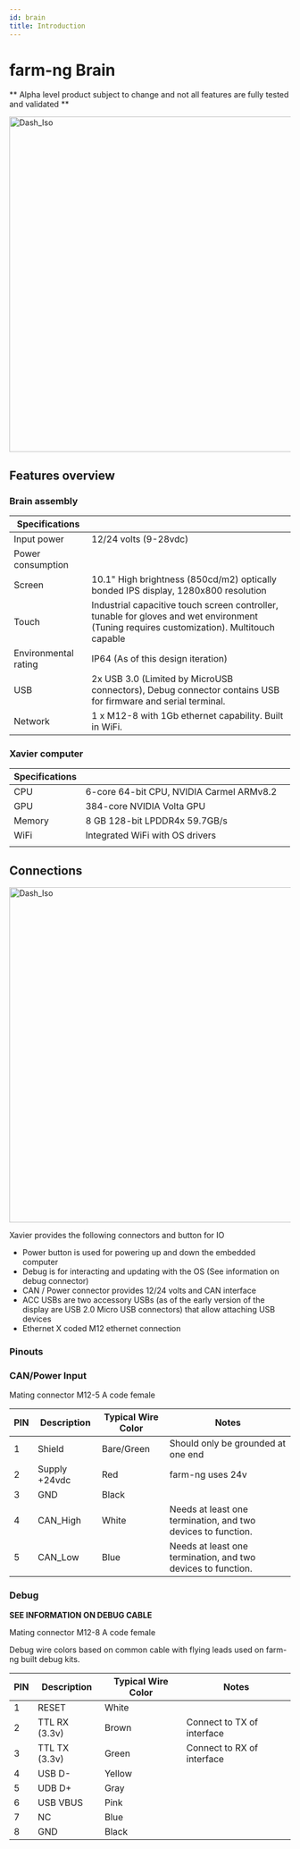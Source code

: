 ```yaml
---
id: brain
title: Introduction
---
```


# farm-ng Brain

** Alpha level product subject to change and not all features are fully tested and validated **



<img src="./assets/brain_render_iso.png" alt="Dash_Iso" width="600;" />

## Features overview



### Brain assembly



| Specifications       |                                                              |
| -------------------- | ------------------------------------------------------------ |
| Input power          | 12/24 volts (9-28vdc)                                        |
| Power consumption    |                                                              |
| Screen               | 10.1" High brightness (850cd/m2) optically bonded IPS display, 1280x800 resolution |
| Touch                | Industrial capacitive touch screen controller, tunable for gloves and wet environment (Tuning requires customization). Multitouch capable |
| Environmental rating | IP64 (As of this design iteration)                           |
| USB                  | 2x USB 3.0 (Limited by MicroUSB connectors), Debug connector contains USB for firmware and serial terminal. |
| Network              | 1 x M12-8 with 1Gb ethernet capability. Built in WiFi.       |



### Xavier computer



| Specifications |                                          |      |
| -------------- | ---------------------------------------- | ---- |
| CPU            | 6-core 64-bit CPU, NVIDIA Carmel ARMv8.2 |      |
| GPU            | 384-core NVIDIA Volta GPU                |      |
| Memory         | 8 GB 128-bit LPDDR4x 59.7GB/s            |      |
| WiFi           | Integrated WiFi with OS drivers          |      |
|                |                                          |      |





## Connections

<img src="./assets/brain_connect.jpg" alt="Dash_Iso" width="600;" />



Xavier provides the following connectors and button for IO

- Power button is used for powering up and down the embedded computer
- Debug is for interacting and updating with the OS (See information on debug connector)
- CAN / Power connector provides 12/24 volts and CAN interface
- ACC USBs are two accessory USBs (as of the early version of the display are USB 2.0 Micro USB connectors) that allow attaching USB devices
- Ethernet X coded M12 ethernet connection



### Pinouts

### CAN/Power Input

Mating connector M12-5 A code female

| PIN  | Description   | Typical Wire Color | Notes                                                        |
| ---- | ------------- | ------------------ | ------------------------------------------------------------ |
| 1    | Shield        | Bare/Green         | Should only be grounded at one end                           |
| 2    | Supply +24vdc | Red                | farm-ng uses 24v                                             |
| 3    | GND           | Black              |                                                              |
| 4    | CAN_High      | White              | Needs at least one termination, and two devices to function. |
| 5    | CAN_Low       | Blue               | Needs at least one termination, and two devices to function. |

### Debug

**SEE INFORMATION ON DEBUG CABLE**

Mating connector M12-8 A code female

Debug wire colors based on common cable with flying leads used on farm-ng built debug kits. 

| PIN  | Description   | Typical Wire Color | Notes                      |
| ---- | ------------- | ------------------ | -------------------------- |
| 1    | RESET         | White              |                            |
| 2    | TTL RX (3.3v) | Brown              | Connect to TX of interface |
| 3    | TTL TX (3.3v) | Green              | Connect to RX of interface |
| 4    | USB D-        | Yellow             |                            |
| 5    | UDB D+        | Gray               |                            |
| 6    | USB VBUS      | Pink               |                            |
| 7    | NC            | Blue               |                            |
| 8    | GND           | Black              |                            |

